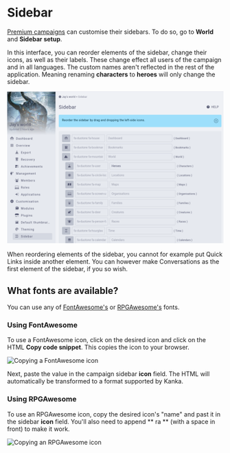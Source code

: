 # Sidebar

[Premium campaigns](https://kanka.io/en-US/premium) can customise their sidebars. To do so, go to **World** and **Sidebar setup**.

In this interface, you can reorder elements of the sidebar, change their icons, as well as their labels. These change effect all users of the campaign and in all languages. The custom names aren't reflected in the rest of the application. Meaning renaming **characters** to **heroes** will only change the sidebar.

![Sidebar setup](img/sidebar-example.png)

When reordering elements of the sidebar, you cannot for example put Quick Links inside another element. You can however make Conversations as the first element of the sidebar, if you so wish.

## What fonts are available?

You can use any of [FontAwesome's](https://fontawesome.com/search) or [RPGAwesome's](https://nagoshiashumari.github.io/Rpg-Awesome/) fonts.

### Using FontAwesome

To use a FontAwesome icon, click on the desired icon and click on the HTML **Copy code snippet**. This copies the icon to your browser.

![Copying a FontAwesome icon](img/sidebar-fontawesome.png)

Next, paste the value in the campaign sidebar **icon** field. The HTML will automatically be transformed to a format supported by Kanka.

### Using RPGAwesome

To use an RPGAwesome icon, copy the desired icon's "name" and past it in the sidebar **icon** field. You'll also need to append ** ra ** (with a space in front) to make it work.


![Copying an RPGAwesome icon](img/sidebar-rpg.png)